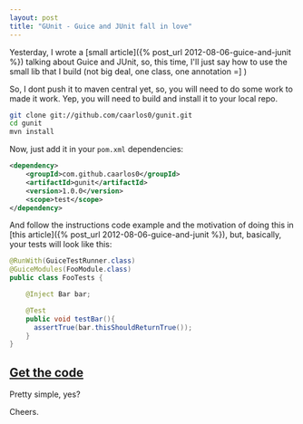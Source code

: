 ```yaml
---
layout: post
title: "GUnit - Guice and JUnit fall in love"
---
```


Yesterday, I wrote a [small article]({% post_url 2012-08-06-guice-and-junit %})
talking about Guice and JUnit, so, this time, I'll just say how to use the
small lib that I build (not big deal, one class, one annotation =] )

So, I dont push it to maven central yet, so, you will need to do some work to
made it work. Yep, you will need to build and install it to your local repo.

```bash
git clone git://github.com/caarlos0/gunit.git
cd gunit
mvn install
```

Now, just add it in your `pom.xml` dependencies:

```xml
<dependency>
	<groupId>com.github.caarlos0</groupId>
	<artifactId>gunit</artifactId>
	<version>1.0.0</version>
	<scope>test</scope>
</dependency>
```

And follow the instructions code example and the motivation of doing
this in [this article]({% post_url 2012-08-06-guice-and-junit %}), but,
basically, your tests will look like this:

```java
@RunWith(GuiceTestRunner.class)
@GuiceModules(FooModule.class)
public class FooTests {

	@Inject Bar bar;

	@Test
	public void testBar(){
	  assertTrue(bar.thisShouldReturnTrue());
	}
}
```

## [Get the code](git://github.com/caarlos0/gunit)

Pretty simple, yes?

Cheers.
